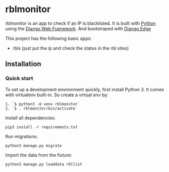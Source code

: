 

# rblmonitor

rblmonitor is an app to check if an IP is blacklisted.
It is built with [Python][0] using the [Django Web Framework][1].
And bootstraped with [Django Edge][2]

This project has the following basic apps:

* rbls (just put the ip and check the status in the rbl sites)

## Installation

### Quick start

To set up a development environment quickly, first install Python 3. It
comes with virtualenv built-in. So create a virtual env by:

    1. `$ python3 -m venv rblmonitor`
    2. `$ . rblmonitor/bin/activate`

Install all dependencies:

    pip3 install -r requirements.txt

Run migrations:

    python3 manage.py migrate
    
Import the data from the fixture:
    
    python3 manage.py loaddata rbllist

[0]: https://www.python.org/
[1]: https://www.djangoproject.com/
[2]: http://django-edge.readthedocs.io/en/latest/